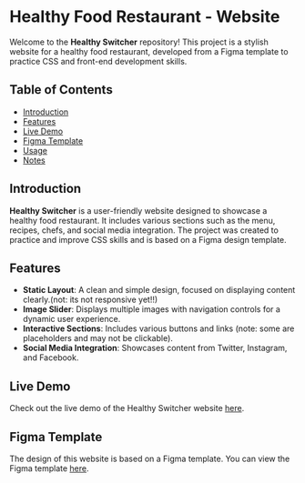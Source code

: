 # Healthy Food Restaurant - Website

Welcome to the **Healthy Switcher** repository! This project is a stylish website for a healthy food restaurant, developed from a Figma template to practice CSS and front-end development skills.

## Table of Contents

- [Introduction](#introduction)
- [Features](#features)
- [Live Demo](#live-demo)
- [Figma Template](#figma-template)
- [Usage](#usage)
- [Notes](#notes)

## Introduction

**Healthy Switcher** is a user-friendly website designed to showcase a healthy food restaurant. It includes various sections such as the menu, recipes, chefs, and social media integration. The project was created to practice and improve CSS skills and is based on a Figma design template.

## Features

- **Static Layout**: A clean and simple design, focused on displaying content clearly.(not: its not responsive yet!!)
- **Image Slider**: Displays multiple images with navigation controls for a dynamic user experience.
- **Interactive Sections**: Includes various buttons and links (note: some are placeholders and may not be clickable).
- **Social Media Integration**: Showcases content from Twitter, Instagram, and Facebook.

## Live Demo

Check out the live demo of the Healthy Switcher website [here](https://eglantinenf.github.io/Healthy-Food-Restaurant/).

## Figma Template

The design of this website is based on a Figma template. You can view the Figma template [here](https://www.figma.com/proto/48MOKxwwfdMl3fiagdkE3j/Healthy-food?node-id=2-2&t=Uf3zDrQZud4vcGTz-1).
